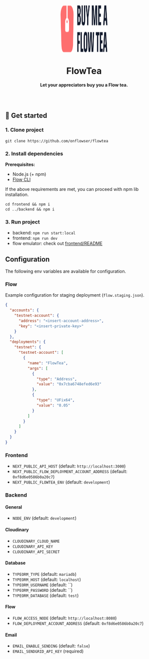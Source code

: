 <div align="center">
	<br>
	<img alt="Flowser logo" src="./logo.svg" width="150" height="150">
	<h1>FlowTea</h1>
	<p>
		<b>Let your appreciators buy you a Flow tea.</b>
	</p>
	<br>
	<br>
</div>

## 👋 Get started

### 1. Clone project

```shell
git clone https://github.com/onflowser/flowtea
```

### 2. Install dependencies

**Prerequisites:**
- Node.js (+ npm)
- [Flow CLI](https://docs.onflow.org/flow-cli/)

If the above requirements are met, you can proceed with npm lib installation.

```shell
cd frontend && npm i
cd ../backend && npm i
```

### 3. Run project

- backend: `npm run start:local`
- frontend: `npm run dev`
- flow emulator: check out [frontend/README](./frontend/README.md#Cadence)

## Configuration

The following env variables are available for configuration.

### Flow

Example configuration for staging deployment (`flow.staging.json`).
```json
{
  "accounts": {
    "testnet-account": {
      "address": "<insert-account-address>",
      "key": "<insert-private-key>"
    }
  },
  "deployments": {
    "testnet": {
      "testnet-account": [
        {
          "name": "FlowTea",
          "args": [
            {
              "type": "Address",
              "value": "0x7cba6748efed6e93"
            },
            {
              "type": "UFix64",
              "value": "0.05"
            }
          ]
        }
      ]
    }
  }
}

```

### Frontend
- `NEXT_PUBLIC_API_HOST` (default: `http://localhost:3000`)
- `NEXT_PUBLIC_FLOW_DEPLOYMENT_ACCOUNT_ADDRESS` (default: `0xf8d6e0586b0a20c7`)
- `NEXT_PUBLIC_FLOWTEA_ENV` (default: `development`)

### Backend

#### General
- `NODE_ENV` (default: `development`)

#### Cloudinary
- `CLOUDINARY_CLOUD_NAME`
- `CLOUDINARY_API_KEY`
- `CLOUDINARY_API_SECRET`

#### Database
- `TYPEORM_TYPE` (default: `mariadb`)
- `TYPEORM_HOST` (default: `localhost`)
- `TYPEORM_USERNAME` (default: ``)
- `TYPEORM_PASSWORD` (default: ``)
- `TYPEORM_DATABASE` (default: `test`)

#### Flow
- `FLOW_ACCESS_NODE` (default: `http://localhost:8080`)
- `FLOW_DEPLOYMENT_ACCOUNT_ADDRESS` (default: `0xf8d6e0586b0a20c7`)

#### Email
- `EMAIL_ENABLE_SENDING` (default: `false`)
- `EMAIL_SENDGRID_API_KEY` (required)
